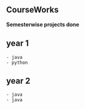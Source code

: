 ## CourseWorks

**Semesterwise projects done**

## year 1
	- java
	- python
## year 2
	- java
	- java
